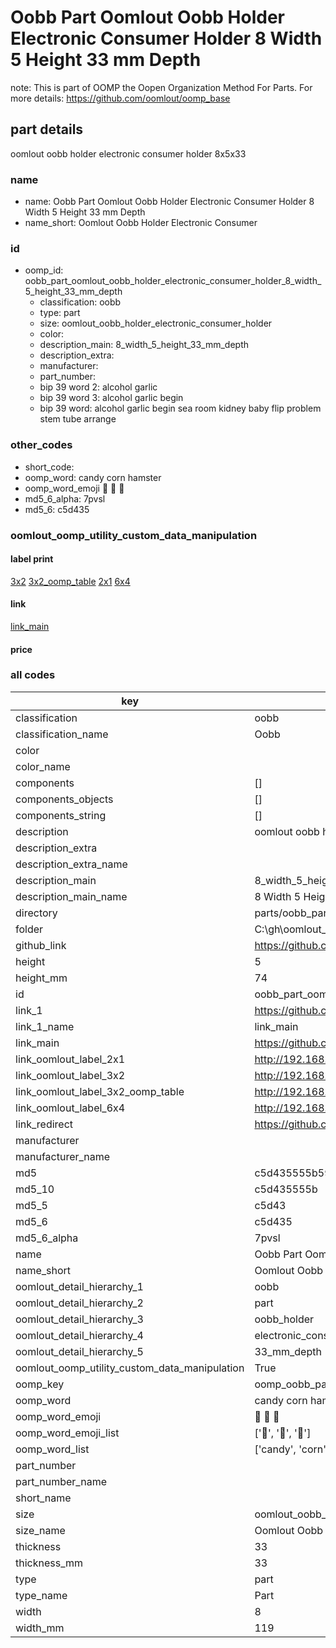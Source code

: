 # Oobb Part Oomlout Oobb Holder Electronic Consumer Holder 8 Width 5 Height 33 mm Depth  

note: This is part of OOMP the Oopen Organization Method For Parts. For more details: https://github.com/oomlout/oomp_base

##  part details
  



oomlout oobb holder electronic consumer holder 8x5x33



### name
* name: Oobb Part Oomlout Oobb Holder Electronic Consumer Holder 8 Width 5 Height 33 mm Depth
* name_short: Oomlout Oobb Holder Electronic Consumer
### id
* oomp_id: oobb_part_oomlout_oobb_holder_electronic_consumer_holder_8_width_5_height_33_mm_depth
  * classification: oobb
  * type: part
  * size: oomlout_oobb_holder_electronic_consumer_holder
  * color: 
  * description_main: 8_width_5_height_33_mm_depth
  * description_extra: 
  * manufacturer: 
  * part_number: 
  * bip 39 word 2: alcohol garlic
  * bip 39 word 3: alcohol garlic begin
  * bip 39 word: alcohol garlic begin sea room kidney baby flip problem stem tube arrange

### other_codes
* short_code: 
* oomp_word: candy corn hamster
* oomp_word_emoji :candy: :corn: :hamster:
* md5_6_alpha: 7pvsl
* md5_6: c5d435






### oomlout_oomp_utility_custom_data_manipulation
#### label print
[3x2](http://192.168.1.245:1112/?label=oomp%207pvsl)
[3x2_oomp_table](http://192.168.1.108:1112/?label=oomp%207pvsl)
[2x1](http://192.168.1.242:1112/?label=oomp%207pvsl)
[6x4](http://192.168.1.55:1112/?label=oomp%207pvsl)    

#### link

[link_main](https://github.com/oomlout/oomlout_oobb_version_4_generated_parts/tree/main/navigation_oomp/oobb/part/oomlout_oobb_holder_electronic_consumer_holder/8_width_5_height_33_mm_depth/part)                              

#### price







### all codes 
| key | value |  
| --- | --- |  
| classification | oobb |  
| classification_name | Oobb |  
| color |  |  
| color_name |  |  
| components | [] |  
| components_objects | [] |  
| components_string | [] |  
| description | oomlout oobb holder electronic consumer holder 8x5x33 |  
| description_extra |  |  
| description_extra_name |  |  
| description_main | 8_width_5_height_33_mm_depth |  
| description_main_name | 8 Width 5 Height 33 mm Depth |  
| directory | parts/oobb_part_oomlout_oobb_holder_electronic_consumer_holder_8_width_5_height_33_mm_depth |  
| folder | C:\gh\oomlout_oobb_version_4_generated_parts\parts\oobb_part_oomlout_oobb_holder_electronic_consumer_holder_8_width_5_height_33_mm_depth |  
| github_link | https://github.com/oomlout/oomlout_oomp_part_src/tree/main/parts/oobb_part_oomlout_oobb_holder_electronic_consumer_holder_8_width_5_height_33_mm_depth |  
| height | 5 |  
| height_mm | 74 |  
| id | oobb_part_oomlout_oobb_holder_electronic_consumer_holder_8_width_5_height_33_mm_depth |  
| link_1 | https://github.com/oomlout/oomlout_oobb_version_4_generated_parts/tree/main/navigation_oomp/oobb/part/oomlout_oobb_holder_electronic_consumer_holder/8_width_5_height_33_mm_depth/part |  
| link_1_name | link_main |  
| link_main | https://github.com/oomlout/oomlout_oobb_version_4_generated_parts/tree/main/navigation_oomp/oobb/part/oomlout_oobb_holder_electronic_consumer_holder/8_width_5_height_33_mm_depth/part |  
| link_oomlout_label_2x1 | http://192.168.1.242:1112/?label=oomp%207pvsl |  
| link_oomlout_label_3x2 | http://192.168.1.245:1112/?label=oomp%207pvsl |  
| link_oomlout_label_3x2_oomp_table | http://192.168.1.108:1112/?label=oomp%207pvsl |  
| link_oomlout_label_6x4 | http://192.168.1.55:1112/?label=oomp%207pvsl |  
| link_redirect | https://github.com/oomlout/oomlout_oobb_version_4_generated_parts/tree/main/parts/oobb_oomlout_oobb_holder_electronic_consumer_holder_08_05_33 |  
| manufacturer |  |  
| manufacturer_name |  |  
| md5 | c5d435555b590221e9ddfc1e2897f030 |  
| md5_10 | c5d435555b |  
| md5_5 | c5d43 |  
| md5_6 | c5d435 |  
| md5_6_alpha | 7pvsl |  
| name | Oobb Part Oomlout Oobb Holder Electronic Consumer Holder 8 Width 5 Height 33 mm Depth |  
| name_short | Oomlout Oobb Holder Electronic Consumer |  
| oomlout_detail_hierarchy_1 | oobb |  
| oomlout_detail_hierarchy_2 | part |  
| oomlout_detail_hierarchy_3 | oobb_holder |  
| oomlout_detail_hierarchy_4 | electronic_consumer_holder |  
| oomlout_detail_hierarchy_5 | 33_mm_depth |  
| oomlout_oomp_utility_custom_data_manipulation | True |  
| oomp_key | oomp_oobb_part_oomlout_oobb_holder_electronic_consumer_holder_8_width_5_height_33_mm_depth |  
| oomp_word | candy corn hamster |  
| oomp_word_emoji | :candy: :corn: :hamster: |  
| oomp_word_emoji_list | [':candy:', ':corn:', ':hamster:'] |  
| oomp_word_list | ['candy', 'corn', 'hamster'] |  
| part_number |  |  
| part_number_name |  |  
| short_name |  |  
| size | oomlout_oobb_holder_electronic_consumer_holder |  
| size_name | Oomlout Oobb Holder Electronic Consumer Holder |  
| thickness | 33 |  
| thickness_mm | 33 |  
| type | part |  
| type_name | Part |  
| width | 8 |  
| width_mm | 119 |  
